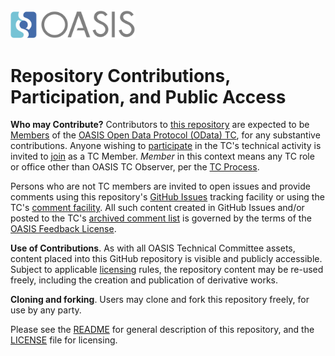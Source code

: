 <img src="/Converted-PNG.png" width="200">

# Repository Contributions, Participation, and Public Access

__Who may Contribute?__ Contributors to [this repository](https://github.com/oasis-tcs/odata/)
are expected to be [Members](https://www.oasis-open.org/policies-guidelines/oasis-defined-terms-2017-05-26#dMember)
of the [OASIS Open Data Protocol (OData) TC](https://www.oasis-open.org/committees/odata), 
for any substantive contributions.  Anyone wishing to
[participate](https://www.oasis-open.org/join/participation-instructions)
in the TC's technical activity is invited to [join](https://www.oasis-open.org/committees/join)
as a TC Member. *Member* in this context means any TC role or office other than OASIS TC Observer, per the
[TC Process](https://www.oasis-open.org/policies-guidelines/tc-process#membership).

Persons who are not TC members are invited to open issues and provide comments using this 
repository's [GitHub Issues](https://github.com/oasis-tcs/odata/issues/new) tracking facility
or using the TC's [comment facility](https://www.oasis-open.org/committees/comments/index.php?wg_abbrev=odata). 
All such content created in GitHub Issues and/or posted to the TC's [archived comment list](https://lists.oasis-open.org/archives/odata-comment/) is governed by the terms of the [OASIS Feedback License](https://www.oasis-open.org/policies-guidelines/ipr#appendixa).

__Use of Contributions__. As with all OASIS Technical Committee assets, content placed into 
this GitHub repository is visible and publicly accessible.  Subject to applicable
[licensing](https://github.com/oasis-tcs/odata/blob/master/LICENSE.md) rules, 
the repository content may be re-used freely, including the creation and publication of derivative 
works.

__Cloning and forking__. Users may clone and fork this repository freely, for use by any party. 

Please see the [README](https://github.com/oasis-tcs/odata/blob/master/README.md)
for general description of this repository, and the [LICENSE](https://github.com/oasis-tcs/odata/blob/master/LICENSE.md)
file for licensing.
